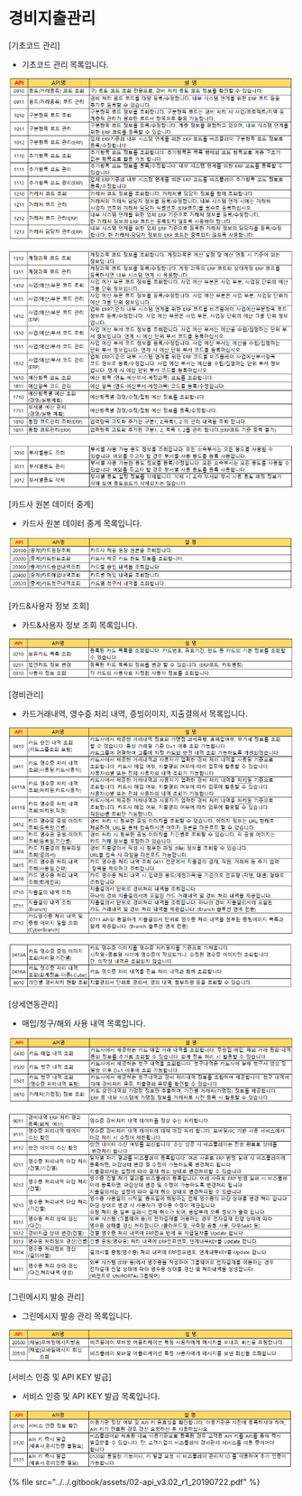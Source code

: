 # 경비지출관리

\[기초코드 관리\]

 - 기초코드 관리 목록입니다.

![\[&#xADF8;&#xB9BC;1\] &#xAE30;&#xCD08;&#xCF54;&#xB4DC; &#xAD00;&#xB9AC;](../../.gitbook/assets/image%20%28188%29.png)

![\[&#xADF8;&#xB9BC;2\] &#xC608;&#xC0B0; &#xD56D;&#xBAA9; &#xBC0F; &#xC608;&#xC0B0;&#xAD00;&#xB9AC;](../../.gitbook/assets/image%20%28119%29.png)

![\[&#xADF8;&#xB9BC;3\]&#xBD80;&#xAC00;&#xC124;&#xC815;](../../.gitbook/assets/image%20%28177%29.png)

 \[카드사 원본 데이터 중계\]

  - 카드사 원본 데이터 중계 목록입니다.

![\[&#xADF8;&#xB9BC;4\] &#xCE74;&#xB4DC;&#xC0AC; &#xC6D0;&#xBCF8; &#xB370;&#xC774;&#xD130; &#xC911;&#xACC4;](../../.gitbook/assets/image%20%2867%29.png)

 \[카드&사용자 정보 조회\]

 - 카드&사용자 정보 조회 목록입니다.

![\[&#xADF8;&#xB9BC;5\] &#xCE74;&#xB4DC;&amp;&#xC0AC;&#xC6A9;&#xC790; &#xC815;&#xBCF4; &#xC870;&#xD68C;](../../.gitbook/assets/image%20%28121%29.png)

 \[경비관리\]

 - 카드거래내역, 영수증 처리 내역, 증빙이미지, 지출결의서 목록입니다.

![](../../.gitbook/assets/image%20%28140%29.png)

![\[&#xADF8;&#xB9BC;6\] &#xCE74;&#xB4DC;&#xAC70;&#xB798;&#xB0B4;&#xC5ED;, &#xC601;&#xC218;&#xC99D; &#xCC98;&#xB9AC; &#xB0B4;&#xC5ED;, &#xC99D;&#xBE59;&#xC774;&#xBBF8;&#xC9C0;, &#xC9C0;&#xCD9C;&#xACB0;&#xC758;&#xC11C;](../../.gitbook/assets/image%20%28223%29.png)

 \[상세연동관리\]

 - 매입/청구/해외 사용 내역 목록입니다.

![\[&#xADF8;&#xB9BC;7\] &#xB9E4;&#xC785;/&#xCCAD;&#xAD6C;/&#xD574;&#xC678; &#xC0AC;&#xC6A9; &#xB0B4;&#xC5ED;](../../.gitbook/assets/image%20%28110%29.png)

![\[&#xADF8;&#xB9BC;8\] ERP &#xB4F1; &#xC2DC;&#xC2A4;&#xD15C; &#xC5F0;&#xACC4;&#xAD00;&#xB9AC;](../../.gitbook/assets/image%20%28155%29.png)

 \[그린메시지 발송 관리\]

 - 그린메시지 발송 관리 목록입니다.

![\[&#xADF8;&#xB9BC;9\] &#xADF8;&#xB9B0;&#xBA54;&#xC2DC;&#xC9C0; &#xBC1C;&#xC1A1; &#xAD00;&#xB9AC;](../../.gitbook/assets/image%20%28242%29.png)

 \[서비스 인증 및 API KEY 발급\]

 - 서비스 인증 및 API KEY 발급 목록입니다.

![\[&#xADF8;&#xB9BC;10\] &#xC11C;&#xBE44;&#xC2A4; &#xC778;&#xC99D; &#xBC0F; API KEY &#xBC1C;&#xAE09;](../../.gitbook/assets/image%20%288%29.png)

{% file src="../../.gitbook/assets/02-api\_v3.02\_r1\_20190722.pdf" %}

